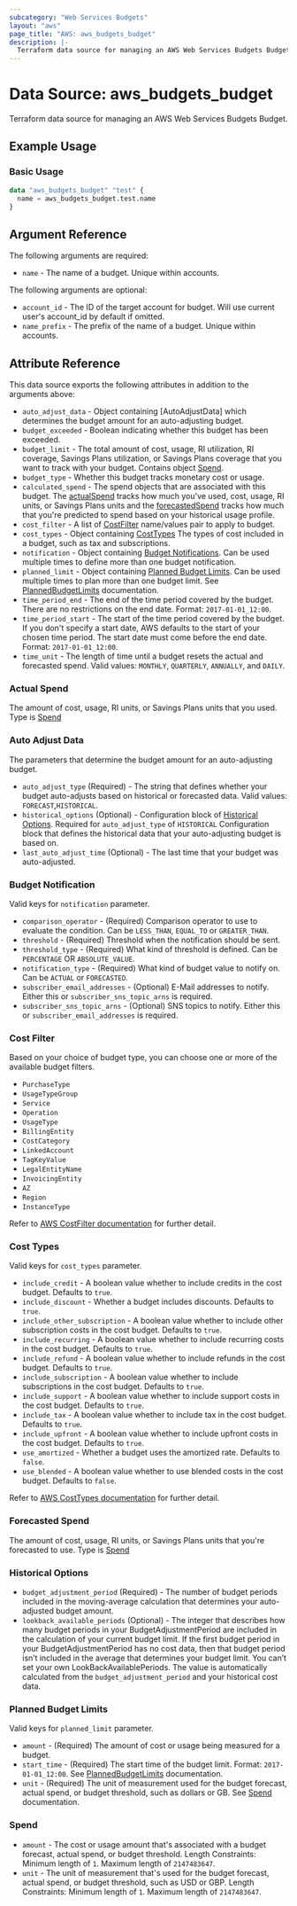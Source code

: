 ```yaml
---
subcategory: "Web Services Budgets"
layout: "aws"
page_title: "AWS: aws_budgets_budget"
description: |-
  Terraform data source for managing an AWS Web Services Budgets Budget.
---
```


# Data Source: aws_budgets_budget

Terraform data source for managing an AWS Web Services Budgets Budget.

## Example Usage

### Basic Usage

```terraform
data "aws_budgets_budget" "test" {
  name = aws_budgets_budget.test.name
}
```

## Argument Reference

The following arguments are required:

* `name` - The name of a budget. Unique within accounts.

The following arguments are optional:

* `account_id` - The ID of the target account for budget. Will use current user's account_id by default if omitted.
* `name_prefix` - The prefix of the name of a budget. Unique within accounts.

## Attribute Reference

This data source exports the following attributes in addition to the arguments above:

* `auto_adjust_data` - Object containing [AutoAdjustData] which determines the budget amount for an auto-adjusting budget.
* `budget_exceeded` - Boolean indicating whether this budget has been exceeded.
* `budget_limit` - The total amount of cost, usage, RI utilization, RI coverage, Savings Plans utilization, or Savings Plans coverage that you want to track with your budget. Contains object [Spend](#spend).
* `budget_type` - Whether this budget tracks monetary cost or usage.
* `calculated_spend` - The spend objects that are associated with this budget. The [actualSpend](#actual-spend) tracks how much you've used, cost, usage, RI units, or Savings Plans units and the [forecastedSpend](#forecasted-spend) tracks how much that you're predicted to spend based on your historical usage profile.
* `cost_filter` - A list of [CostFilter](#cost-filter) name/values pair to apply to budget.
* `cost_types` - Object containing [CostTypes](#cost-types) The types of cost included in a budget, such as tax and subscriptions.
* `notification` - Object containing [Budget Notifications](#budget-notification). Can be used multiple times to define more than one budget notification.
* `planned_limit` - Object containing [Planned Budget Limits](#planned-budget-limits). Can be used multiple times to plan more than one budget limit. See [PlannedBudgetLimits](https://docs.aws.amazon.com/aws-cost-management/latest/APIReference/API_budgets_Budget.html#awscostmanagement-Type-budgets_Budget-PlannedBudgetLimits) documentation.
* `time_period_end` - The end of the time period covered by the budget. There are no restrictions on the end date. Format: `2017-01-01_12:00`.
* `time_period_start` - The start of the time period covered by the budget. If you don't specify a start date, AWS defaults to the start of your chosen time period. The start date must come before the end date. Format: `2017-01-01_12:00`.
* `time_unit` - The length of time until a budget resets the actual and forecasted spend. Valid values: `MONTHLY`, `QUARTERLY`, `ANNUALLY`, and `DAILY`.

### Actual Spend

The amount of cost, usage, RI units, or Savings Plans units that you used. Type is [Spend](#spend)

### Auto Adjust Data

The parameters that determine the budget amount for an auto-adjusting budget.

* `auto_adjust_type` (Required) - The string that defines whether your budget auto-adjusts based on historical or forecasted data. Valid values: `FORECAST`,`HISTORICAL`.
* `historical_options` (Optional) - Configuration block of [Historical Options](#historical-options). Required for `auto_adjust_type` of `HISTORICAL` Configuration block that defines the historical data that your auto-adjusting budget is based on.
* `last_auto_adjust_time` (Optional) - The last time that your budget was auto-adjusted.

### Budget Notification

Valid keys for `notification` parameter.

* `comparison_operator` - (Required) Comparison operator to use to evaluate the condition. Can be `LESS_THAN`, `EQUAL_TO` or `GREATER_THAN`.
* `threshold` - (Required) Threshold when the notification should be sent.
* `threshold_type` - (Required) What kind of threshold is defined. Can be `PERCENTAGE` OR `ABSOLUTE_VALUE`.
* `notification_type` - (Required) What kind of budget value to notify on. Can be `ACTUAL` or `FORECASTED`.
* `subscriber_email_addresses` - (Optional) E-Mail addresses to notify. Either this or `subscriber_sns_topic_arns` is required.
* `subscriber_sns_topic_arns` - (Optional) SNS topics to notify. Either this or `subscriber_email_addresses` is required.

### Cost Filter

Based on your choice of budget type, you can choose one or more of the available budget filters.

* `PurchaseType`
* `UsageTypeGroup`
* `Service`
* `Operation`
* `UsageType`
* `BillingEntity`
* `CostCategory`
* `LinkedAccount`
* `TagKeyValue`
* `LegalEntityName`
* `InvoicingEntity`
* `AZ`
* `Region`
* `InstanceType`

Refer to [AWS CostFilter documentation](https://docs.aws.amazon.com/cost-management/latest/userguide/budgets-create-filters.html) for further detail.

### Cost Types

Valid keys for `cost_types` parameter.

* `include_credit` - A boolean value whether to include credits in the cost budget. Defaults to `true`.
* `include_discount` - Whether a budget includes discounts. Defaults to `true`.
* `include_other_subscription` - A boolean value whether to include other subscription costs in the cost budget. Defaults to `true`.
* `include_recurring` - A boolean value whether to include recurring costs in the cost budget. Defaults to `true`.
* `include_refund` - A boolean value whether to include refunds in the cost budget. Defaults to `true`.
* `include_subscription` - A boolean value whether to include subscriptions in the cost budget. Defaults to `true`.
* `include_support` - A boolean value whether to include support costs in the cost budget. Defaults to `true`.
* `include_tax` - A boolean value whether to include tax in the cost budget. Defaults to `true`.
* `include_upfront` - A boolean value whether to include upfront costs in the cost budget. Defaults to `true`.
* `use_amortized` - Whether a budget uses the amortized rate. Defaults to `false`.
* `use_blended` - A boolean value whether to use blended costs in the cost budget. Defaults to `false`.

Refer to [AWS CostTypes documentation](https://docs.aws.amazon.com/aws-cost-management/latest/APIReference/API_budgets_CostTypes.html) for further detail.

### Forecasted Spend

The amount of cost, usage, RI units, or Savings Plans units that you're forecasted to use.
Type is [Spend](#spend)

### Historical Options

* `budget_adjustment_period` (Required) - The number of budget periods included in the moving-average calculation that determines your auto-adjusted budget amount.
* `lookback_available_periods` (Optional) - The integer that describes how many budget periods in your BudgetAdjustmentPeriod are included in the calculation of your current budget limit. If the first budget period in your BudgetAdjustmentPeriod has no cost data, then that budget period isn’t included in the average that determines your budget limit. You can’t set your own LookBackAvailablePeriods. The value is automatically calculated from the `budget_adjustment_period` and your historical cost data.

### Planned Budget Limits

Valid keys for `planned_limit` parameter.

* `amount` - (Required) The amount of cost or usage being measured for a budget.
* `start_time` - (Required) The start time of the budget limit. Format: `2017-01-01_12:00`. See [PlannedBudgetLimits](https://docs.aws.amazon.com/aws-cost-management/latest/APIReference/API_budgets_Budget.html#awscostmanagement-Type-budgets_Budget-PlannedBudgetLimits) documentation.
* `unit` - (Required) The unit of measurement used for the budget forecast, actual spend, or budget threshold, such as dollars or GB. See [Spend](http://docs.aws.amazon.com/awsaccountbilling/latest/aboutv2/data-type-spend.html) documentation.

### Spend

* `amount` - The cost or usage amount that's associated with a budget forecast, actual spend, or budget threshold. Length Constraints: Minimum length of `1`. Maximum length of `2147483647`.
* `unit` - The unit of measurement that's used for the budget forecast, actual spend, or budget threshold, such as USD or GBP. Length Constraints: Minimum length of `1`. Maximum length of `2147483647`.
